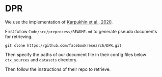 # DPR

We use the implementation of [Karpukhin et al., 2020](https://github.com/facebookresearch/DPR). 

First follow `Code/src/preprocess/README.md` to generate pseudo documents for retrieving.

```
git clone https://github.com/facebookresearch/DPR.git
```

Then specify the paths of our document file in their config files below `ctx_sources` and `datasets` directory.

Then follow the instructions of their repo to retrieve.
